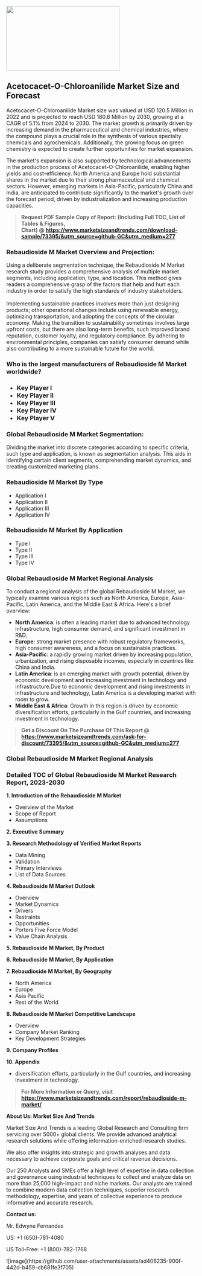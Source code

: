 <p><img class="alignnone size-medium wp-image-20088" src="https://ffe5etoiles.com/wp-content/uploads/2024/12/MST1-300x171.png" alt="" width="300" height="171" /></p><h2>Acetocacet-O-Chloroanilide Market Size and Forecast</h2><p>Acetocacet-O-Chloroanilide Market size was valued at USD 120.5 Million in 2022 and is projected to reach USD 180.8 Million by 2030, growing at a CAGR of 5.1% from 2024 to 2030. The market growth is primarily driven by increasing demand in the pharmaceutical and chemical industries, where the compound plays a crucial role in the synthesis of various specialty chemicals and agrochemicals. Additionally, the growing focus on green chemistry is expected to create further opportunities for market expansion.</p><p>The market's expansion is also supported by technological advancements in the production process of Acetocacet-O-Chloroanilide, enabling higher yields and cost-efficiency. North America and Europe hold substantial shares in the market due to their strong pharmaceutical and chemical sectors. However, emerging markets in Asia-Pacific, particularly China and India, are anticipated to contribute significantly to the market's growth over the forecast period, driven by industrialization and increasing production capacities.</p></p><blockquote id="" class=""><strong>Request PDF Sample Copy of Report: (Including Full TOC, List of Tables &amp; Figures, Chart)&nbsp;@&nbsp;<strong><a href="https://www.marketsizeandtrends.com/download-sample/73395/&utm_source=github-GC&utm_medium=277" target="_blank">https://www.marketsizeandtrends.com/download-sample/73395/&utm_source=github-GC&utm_medium=277</a></strong></strong></blockquote><h3 id="" class="">Rebaudioside M Market&nbsp;Overview and Projection:</h3><p id="" class="">Using a deliberate segmentation technique, the Rebaudioside M Market research study provides a comprehensive analysis of multiple market segments, including application, type, and location. This method gives readers a comprehensive grasp of the factors that help and hurt each industry in order to satisfy the high standards of industry stakeholders. <br /> <br />Implementing sustainable practices involves more than just designing products; other operational changes include using renewable energy, optimizing transportation, and adopting the concepts of the circular economy. Making the transition to sustainability sometimes involves large upfront costs, but there are also long-term benefits, such improved brand reputation, customer loyalty, and regulatory compliance. By adhering to environmental principles, companies can satisfy consumer demand while also contributing to a more sustainable future for the world.</p><h3 id="" class="">Who is the largest manufacturers of&nbsp;Rebaudioside M Market worldwide?</h3><h3 class=""><p><ul><li>Key Player I </li><li> Key Player II </li><li> Key Player III </li><li> Key Player IV </li><li> Key Player V</li></ul></p></h3><h3 id="" class="">Global&nbsp;Rebaudioside M Market Segmentation:</h3><p id="" class="">Dividing the market into discrete categories according to specific criteria, such type and application, is known as segmentation analysis. This aids in identifying certain client segments, comprehending market dynamics, and creating customized marketing plans.</p><h3 id="" class="">Rebaudioside M Market&nbsp;By Type</h3><p><p><ul><li>Application I</li><li> Application II</li><li> Application III</li><li> Application IV</p></li></ul></p></p><h3 id="" class="">Rebaudioside M Market&nbsp;By Application</h3><p class=""><p><ul><li>Type I</li><li> Type II</li><li> Type III</li><li> Type IV</li></ul></p></p><h3 id="" class="">Global Rebaudioside M Market Regional Analysis</h3><p id="" class="">To conduct a regional analysis of the global Rebaudioside M Market, we typically examine various regions such as North America, Europe, Asia-Pacific, Latin America, and the Middle East &amp; Africa. Here's a brief overview:</p><ul><li><strong>North America</strong>: is often a leading market due to advanced technology infrastructure, high consumer demand, and significant investment in R&amp;D.</li><li><strong>Europe</strong>: strong market presence with robust regulatory frameworks, high consumer awareness, and a focus on sustainable practices.</li><li><strong>Asia-Pacific</strong>: a rapidly growing market driven by increasing population, urbanization, and rising disposable incomes, especially in countries like China and India.</li><li><strong>Latin America</strong>: is an emerging market with growth potential, driven by economic development and increasing investment in technology and infrastructure.Due to economic development and rising investments in infrastructure and technology, Latin America is a developing market with room to grow.</li><li><strong>Middle East &amp; Africa</strong>: Growth in this region is driven by economic diversification efforts, particularly in the Gulf countries, and increasing investment in technology.</li></ul><blockquote id="" class=""><strong>Get a Discount On The Purchase Of This Report @ <strong><a href="https://www.marketsizeandtrends.com/ask-for-discount/73395/&utm_source=github-GC&utm_medium=277" target="_blank">https://www.marketsizeandtrends.com/ask-for-discount/73395/&utm_source=github-GC&utm_medium=277</a></strong></strong></blockquote><h3 id="" class="">Global Rebaudioside M Market Regional Analysis</h3><h3 id="" class="">Detailed TOC of Global Rebaudioside M Market Research Report, 2023-2030</h3><p id="" class=""><strong>1. Introduction of the Rebaudioside M Market</strong></p><ul><li>Overview of the Market</li><li>Scope of Report</li><li>Assumptions</li></ul><p id="" class=""><strong>2. Executive Summary</strong></p><p id="" class=""><strong>3. Research Methodology of Verified Market Reports</strong></p><ul><li>Data Mining</li><li>Validation</li><li>Primary Interviews</li><li>List of Data Sources</li></ul><p id="" class=""><strong>4. Rebaudioside M Market Outlook</strong></p><ul><li>Overview</li><li>Market Dynamics</li><li>Drivers</li><li>Restraints</li><li>Opportunities</li><li>Porters Five Force Model</li><li>Value Chain Analysis</li></ul><p id="" class=""><strong>5. Rebaudioside M Market, By Product</strong></p><p id="" class=""><strong>6. Rebaudioside M Market, By Application</strong></p><p id="" class=""><strong>7. Rebaudioside M Market, By Geography</strong></p><ul><li>North America</li><li>Europe</li><li>Asia Pacific</li><li>Rest of the World</li></ul><p id="" class=""><strong>8. Rebaudioside M Market Competitive Landscape</strong></p><ul><li>Overview</li><li>Company Market Ranking</li><li>Key Development Strategies</li></ul><p id="" class=""><strong>9. Company Profiles</strong></p><p id="" class=""><strong>10. Appendix</strong></p><ul><li>diversification efforts, particularly in the Gulf countries, and increasing investment in technology.</li></ul><blockquote id="" class=""><strong>For More Information or Query, visit <strong><strong><a href="https://www.marketsizeandtrends.com/report/rebaudioside-m-market/" target="_blank">https://www.marketsizeandtrends.com/report/rebaudioside-m-market/</a></strong></strong></strong></blockquote><p id="" class=""><strong>About Us: Market Size And Trends</strong></p><p id="" class="">Market Size And Trends is a leading Global Research and Consulting firm servicing over 5000+ global clients. We provide advanced analytical research solutions while offering information-enriched research studies.</p><p id="" class="">We also offer insights into strategic and growth analyses and data necessary to achieve corporate goals and critical revenue decisions.</p><p id="" class="">Our 250 Analysts and SMEs offer a high level of expertise in data collection and governance using industrial techniques to collect and analyze data on more than 25,000 high-impact and niche markets. Our analysts are trained to combine modern data collection techniques, superior research methodology, expertise, and years of collective experience to produce informative and accurate research.</p><p id="" class=""><strong>Contact us:</strong></p><p id="" class="">Mr. Edwyne Fernandes</p><p id="" class="">US: +1 (650)-781-4080</p><p id="" class="">US Toll-Free: +1 (800)-782-1768</p>
![image](https://github.com/user-attachments/assets/ad406235-900f-442d-b459-cb681fe3f705)
